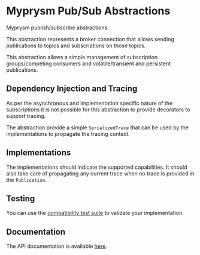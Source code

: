 ﻿# Myprysm Pub/Sub Abstractions

Myprysm publish/subscribe abstractions.

This abstraction represents a broker connection that allows sending publications to topics and subscriptions on those topics.

This abstraction allows a simple management of subscription groups/competing consumers 
and volatile/transient and persistent publications.



## Dependency Injection and Tracing

As per the asynchronous and implementation specific nature of the subscriptions 
it is not possible for this abstraction to provide decorators to support tracing.

The abstraction provide a simple `SerializedTrace` that can be used by the implementations to propagate the tracing context. 

## Implementations

The implementations should indicate the supported capabilities. 
It should also take care of propagating any current trace when no trace is provided in the `Publication`. 

## Testing

You can use the [compatibility test suite](../Myprysm.PubSub.Abstractions.Testing/README.md)
to validate your implementation.

## Documentation

The API documentation is available [here](documentation/index.md).
